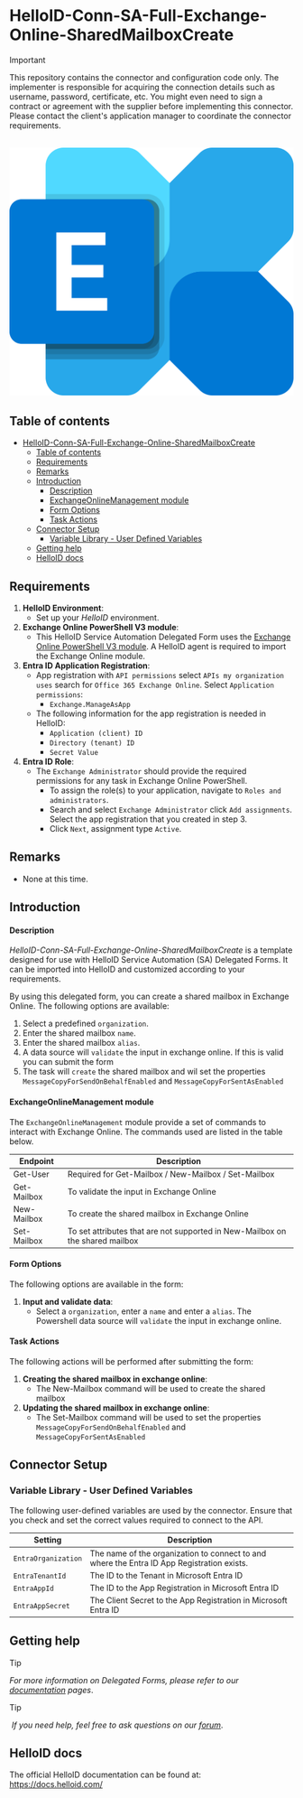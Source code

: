 # HelloID-Conn-SA-Full-Exchange-Online-SharedMailboxCreate

> [!IMPORTANT]
> This repository contains the connector and configuration code only. The implementer is responsible for acquiring the connection details such as username, password, certificate, etc. You might even need to sign a contract or agreement with the supplier before implementing this connector. Please contact the client's application manager to coordinate the connector requirements.

<p align="center">
  <img src="https://github.com/Tools4everBV/HelloID-Conn-SA-Full-Exchange-Online-SharedMailboxCreate/blob/main/Icon.png?raw=true">
</p>

## Table of contents

- [HelloID-Conn-SA-Full-Exchange-Online-SharedMailboxCreate](#helloid-conn-sa-full-exchange-online-sharedmailboxcreate)
  - [Table of contents](#table-of-contents)
  - [Requirements](#requirements)
  - [Remarks](#remarks)
  - [Introduction](#introduction)
      - [Description](#description)
      - [ExchangeOnlineManagement module](#exchangeonlinemanagement-module)
      - [Form Options](#form-options)
      - [Task Actions](#task-actions)
  - [Connector Setup](#connector-setup)
    - [Variable Library - User Defined Variables](#variable-library---user-defined-variables)
  - [Getting help](#getting-help)
  - [HelloID docs](#helloid-docs)

## Requirements
1. **HelloID Environment**:
   - Set up your _HelloID_ environment.
2. **Exchange Online PowerShell V3 module**:
   - This HelloID Service Automation Delegated Form uses the [Exchange Online PowerShell V3 module](https://docs.microsoft.com/en-us/powershell/exchange/exchange-online-powershell-v2?view=exchange-ps). A HelloID agent is required to import the Exchange Online module.
3. **Entra ID Application Registration**:
   - App registration with `API permissions` select `APIs my organization uses` search for `Office 365 Exchange Online`. Select `Application permissions`:
     -  `Exchange.ManageAsApp`
   - The following information for the app registration is needed in HelloID:
     - `Application (client) ID`
     - `Directory (tenant) ID`
     - `Secret Value`
4. **Entra ID Role**:
   - The `Exchange Administrator` should provide the required permissions for any task in Exchange Online PowerShell.
     -  To assign the role(s) to your application, navigate to `Roles and administrators`.
     -  Search and select `Exchange Administrator` click `Add assignments`. Select the app registration that you created in step 3.
     -  Click `Next`, assignment type `Active`.

## Remarks
- None at this time.

## Introduction

#### Description
_HelloID-Conn-SA-Full-Exchange-Online-SharedMailboxCreate_ is a template designed for use with HelloID Service Automation (SA) Delegated Forms. It can be imported into HelloID and customized according to your requirements. 

By using this delegated form, you can create a shared mailbox in Exchange Online. The following options are available:
 1. Select a predefined `organization`.
 2. Enter the shared mailbox `name`.
 3. Enter the shared mailbox `alias`.
 4. A data source will `validate` the input in exchange online. If this is valid you can submit the form
 5. The task will `create` the shared mailbox and wil set the properties `MessageCopyForSendOnBehalfEnabled` and `MessageCopyForSentAsEnabled`

#### ExchangeOnlineManagement module
The `ExchangeOnlineManagement` module provide a set of commands to interact with Exchange Online. The commands used are listed in the table below.

| Endpoint    | Description                                                                   |
| ----------- | ----------------------------------------------------------------------------- |
| Get-User    | Required for Get-Mailbox / New-Mailbox / Set-Mailbox                          |
| Get-Mailbox | To validate the input in Exchange Online                                      |
| New-Mailbox | To create the shared mailbox in Exchange Online                               |
| Set-Mailbox | To set attributes that are not supported in New-Mailbox on the shared mailbox |

#### Form Options
The following options are available in the form:

1. **Input and validate data**:
   - Select a `organization`, enter a `name` and enter a `alias`. The Powershell data source will `validate` the input in exchange online.

#### Task Actions
The following actions will be performed after submitting the form:

1. **Creating the shared mailbox in exchange online**:
   - The New-Mailbox command will be used to create the shared mailbox
2. **Updating the shared mailbox in exchange online**:
   - The Set-Mailbox command will be used to set the properties `MessageCopyForSendOnBehalfEnabled` and `MessageCopyForSentAsEnabled`

## Connector Setup
### Variable Library - User Defined Variables
The following user-defined variables are used by the connector. Ensure that you check and set the correct values required to connect to the API.

| Setting             | Description                                                                                |
| ------------------- | ------------------------------------------------------------------------------------------ |
| `EntraOrganization` | The name of the organization to connect to and where the Entra ID App Registration exists. |
| `EntraTenantId`     | The ID to the Tenant in Microsoft Entra ID                                                 |
| `EntraAppId`        | The ID to the App Registration in Microsoft Entra ID                                       |
| `EntraAppSecret`    | The Client Secret to the App Registration in Microsoft Entra ID                            |

## Getting help
> [!TIP]
> _For more information on Delegated Forms, please refer to our [documentation](https://docs.helloid.com/en/service-automation/delegated-forms.html) pages_.

> [!TIP]
>  _If you need help, feel free to ask questions on our [forum](https://forum.helloid.com)_.

## HelloID docs
The official HelloID documentation can be found at: https://docs.helloid.com/